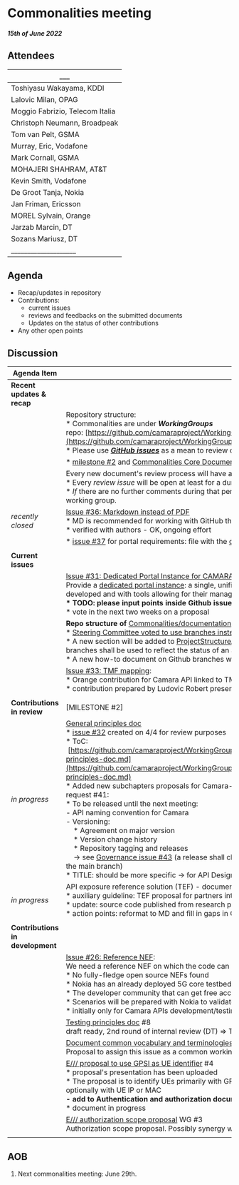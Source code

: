 # Commonalities meeting

#### *15th of June 2022*

## Attendees

| \_\_\_ |
| --- |
| Toshiyasu Wakayama, KDDI |
| Lalovic Milan, OPAG |
| Moggio Fabrizio, Telecom Italia |
| Christoph Neumann, Broadpeak |
| Tom van Pelt, GSMA |
| Murray, Eric, Vodafone |
| Mark Cornall, GSMA |
| MOHAJERI SHAHRAM, AT&T |
| Kevin Smith, Vodafone |
| De Groot Tanja, Nokia |
| Jan Friman, Ericsson |
| MOREL Sylvain, Orange |
| Jarzab Marcin, DT | 
| Sozans Mariusz, DT |
| \_\_\_\_\_\_\_\_\_\_\_\_\_\_\_\_\_\_\_\_ |

## Agenda

* Recap/updates in repository
* Contributions:
    * current issues
    * reviews and feedbacks on the submitted documents
    * Updates on the status of other contributions
* Any other open points

## Discussion

| Agenda Item | Description |
| ----------- | ----------- |
| **Recent updates & recap** |  |
|  | Repository structure:<br>\* Commonalities are under <i>**WorkingGroups**</i> repo: [https://github.com/camaraproject/WorkingGroups/tree/main/Commonalities](https://github.com/camaraproject/WorkingGroups/tree/main/Commonalities)<br>\* Please use [***GitHub issues***](https://github.com/camaraproject/WorkingGroups/issues?q=is%3Aissue+is%3Aopen+label%3Acommonalities) as a mean to review or verify the status of each deliverable. |
|  | \* [milestone #2](https://github.com/camaraproject/WorkingGroups/milestone/1) and [Commonalities Core Documentation](https://github.com/camaraproject/WorkingGroups/projects) project added to repository for better transparency |
|  | Every new document's review process will have a dedicated GitHub issue:<br>\* Every *review issue* will be open at least for a duration of **4 weeks**.<br>\* *If* there are no further comments during that period we consider the document as <b>*final*</b> and <b>*accepted*</b> by the working group. |
| *recently closed* | [Issue #36: Markdown instead of PDF](https://github.com/camaraproject/WorkingGroups/issues/36)<br>\* MD is recommended for working with GitHub through pull requests and for version comparison<br>\* verified with authors - OK, ongoing effort |
|  | \* [issue #37](https://github.com/camaraproject/WorkingGroups/issues/37) for portal requirements: file with the [criteria requirements' proposal](https://github.com/camaraproject/WorkingGroups/blob/main/Commonalities/documentation/Working/API%20development%20portal%20requirements.md) **-> see issue #31** |
|  |  |
| **Current issues** |  |
|  | [Issue #31: Dedicated Portal Instance for CAMARA](https://github.com/camaraproject/WorkingGroups/issues/31):<br>Provide a [dedicated portal instance](https://github.com/camaraproject/WorkingGroups/blob/main/Commonalities/documentation/Deliverables/API%20Portal%20Capabilities.pdf): a single, unified portal instance for the entire project, hosting the different APIs developed and with tools allowing for their management.<br>**\* TODO: please input points inside Github issue #31**<br>\* vote in the next two weeks on a proposal |
|  | **Repo structure of** [Commonalities/documentation](https://github.com/camaraproject/WorkingGroups/tree/main/Commonalities/documentation) - [issue #35](https://github.com/camaraproject/WorkingGroups/issues/35):<br>\* [Steering Committee voted to use branches instead of different subdirectories](https://github.com/camaraproject/Governance/issues/47).<br>\* A new section will be added to [ProjectStructureAndRoles.md in Governance's repo](https://github.com/camaraproject/Governance/blob/main/ProjectStructureAndRoles.md) with a description how branches shall be used to reflect the status of an artefact.<br>\* A new how-to document on Github branches will be prepared to aid Camara participants. |
|  | [Issue #33: TMF mapping](https://github.com/camaraproject/WorkingGroups/issues/33): <br>\* Orange contribution for Camara API linked to TMF API: [presentation link](https://github.com/camaraproject/WorkingGroups/blob/main/Commonalities/documentation/Contributions/May%2018th%20Camara%20meeting%20v2.pptx)<br>\* contribution prepared by Ludovic Robert presented during last meeting |
|  |  |
| **Contributions in review** | [MILESTONE #2] |
| *in progress* | [General principles doc](https://github.com/camaraproject/rep_main/issues/29)<br>\* [issue #32](https://github.com/camaraproject/WorkingGroups/issues/32) created on 4/4 for review purposes<br>\* ToC:<br> [https://github.com/camaraproject/WorkingGroups/blob/main/Commonalities/documentation/Deliverables/General-principles-doc.md](https://github.com/camaraproject/WorkingGroups/blob/main/Commonalities/documentation/Deliverables/General-principles-doc.md)<br>\* Added new subchapters proposals for Camara-specific aspects to be reflected in General principles as pull request #41:<br>\* To be released until the next meeting:<br>\- API naming convention for Camara<br>\- Versioning:<br>    \* Agreement on major version<br>    \* Version change history<br>    \* Repository tagging and releases<br>    -> see [Governance issue #43](https://github.com/camaraproject/Governance/issues/43) (a release shall change the version in the API definition and documentation files in the main branch)<br>\* TITLE: should be more specific -> for API Design |
| *in progress* | API exposure reference solution (TEF) - document for review (Feb 4), [GitHub issue](https://github.com/camaraproject/rep_main/issues/41) #1<br>\* auxiliary guideline: TEF proposal for partners interested in examples of gateway exposure with CAPIF<br>\* update: source code published from research project<br>\* action points: reformat to MD and fill in gaps in CAPIF definition - exhaustive analysis, to provide more details |
|  |  |
| **Contributions in development** |  |
|  | [Issue #26: Reference NEF](https://github.com/camaraproject/WorkingGroups/issues/26):<br>We need a reference NEF on which the code can be based - investigating with Nokia<br>\* No fully-fledge open source NEFs found<br>\* Nokia has an already deployed 5G core testbed on AWS<br>\* The developer community that can get free access to Nokia APIs<br>\* Scenarios will be prepared with Nokia to validate API testing with the NEF simulator<br>\* initially only for Camara APIs development/testing |
|  | [Testing principles doc](https://github.com/camaraproject/rep_main/issues/28) #8<br>draft ready, 2nd round of internal review (DT) => TBA until next meeting |
|  | [Document common vocabulary and terminologies across API families => Standard resources description](https://github.com/camaraproject/rep_main/issues/24) WG#10<br>Proposal to assign this issue as a common working group task -> open GLOSSARY |
|  | [E/// proposal to use GPSI as UE identifier](https://github.com/camaraproject/rep_main/issues/36) #4<br>\* proposal's presentation has been uploaded<br>\* The proposal is to identify UEs primarily with GPSI (in any existing format either MSISDN or ext identifier) and optionally with UE IP or MAC<br>**\- add to Authentication and authorization document to limit number of papers** *[as agreed in last call]*<br>\* document in progress |
|  | [E/// authorization scope proposal](https://github.com/camaraproject/rep_main/issues/37) WG #3<br>Authorization scope proposal. Possibly synergy with the auth. concept (WG #27), document to be drafted. |
|  |  |

## AOB

1. Next commonalities meeting: June 29th.